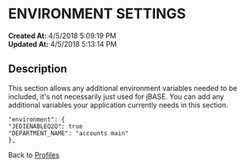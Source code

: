 # ENVIRONMENT SETTINGS

**Created At:** 4/5/2018 5:09:19 PM  
**Updated At:** 4/5/2018 5:13:14 PM  


## Description 

This section allows any additional environment variables needed to be included, it's not necessarily just used for jBASE. You can add any additional variables your application currently needs in this section.

```
"environment": {
"JEDIENABLEQ2Q": true
"DEPARTMENT_NAME": "accounts main"
},
```



Back to [Profiles](jbase-profiles57)
